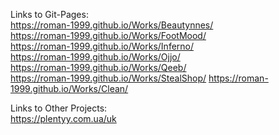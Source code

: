 Links to Git-Pages: \
https://roman-1999.github.io/Works/Beautynnes/ \
https://roman-1999.github.io/Works/FootMood/ \
https://roman-1999.github.io/Works/Inferno/ \
https://roman-1999.github.io/Works/Ojjo/ \
https://roman-1999.github.io/Works/Qeeb/ \
https://roman-1999.github.io/Works/StealShop/
https://roman-1999.github.io/Works/Clean/

Links to Other Projects: \
https://plentyy.com.ua/uk
